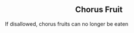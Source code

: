 <h2 style="text-align:center;"> Chorus Fruit </h2>

If disallowed, chorus fruits can no longer be eaten
